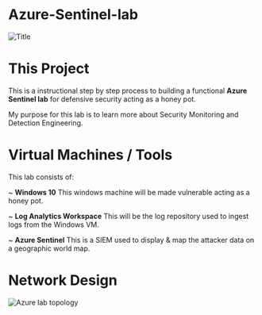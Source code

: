 # Azure-Sentinel-lab

![Title](https://github.com/Lantyy/Azure-Sentinel-lab/assets/122828853/5af6a030-c3ce-4fa8-ab6f-7d7c1c3b1cfe)

# This Project
This is a instructional step by step process to building a functional **Azure Sentinel lab** for defensive security acting as a honey pot.

My purpose for this lab is to learn more about Security Monitoring and Detection Engineering.

# Virtual Machines / Tools
This lab consists of:

  ~ **Windows 10** This windows machine will be made vulnerable acting as a honey pot.

  ~ **Log Analytics Workspace** This will be the log repository used to ingest logs from the Windows VM.
	
  ~ **Azure Sentinel** This is a SIEM used to display & map the attacker data on a geographic world map.
	
# Network Design
![Azure lab topology](https://github.com/Lantyy/Azure-Sentinel-lab/assets/122828853/39cb1d35-4c1d-4c2e-8e7f-a6f595aa9886)
